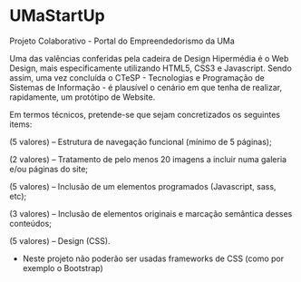 # UMaStartUp
Projeto Colaborativo - Portal do Empreendedorismo da UMa

Uma das valências conferidas pela cadeira de Design Hipermédia é o Web Design, mais especificamente utilizando HTML5, CSS3 e Javascript. Sendo assim, uma vez concluída o CTeSP - Tecnologias e Programação de Sistemas de Informação - é plausível o cenário em que tenha de realizar, rapidamente, um protótipo de Website.

Em termos técnicos, pretende-se que sejam concretizados os seguintes items:

(5 valores) – Estrutura de navegação funcional (mínimo de 5 páginas);

(2 valores) –  Tratamento de pelo menos 20 imagens a incluir numa galeria e/ou páginas do site;

(5 valores) – Inclusão de um elementos programados (Javascript, sass, etc);

(3 valores) – Inclusão de elementos originais e marcação semântica desses conteúdos;

(5 valores) – Design (CSS).



* Neste projeto não poderão ser usadas frameworks de CSS (como por exemplo o Bootstrap)

